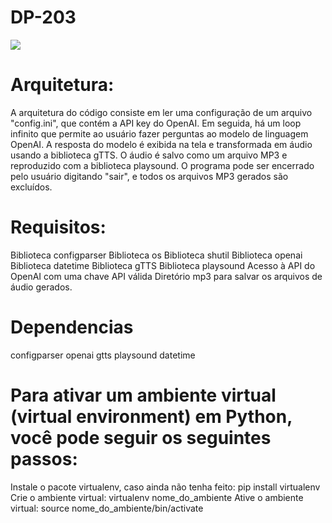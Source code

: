 ﻿# DP-203
![](mp3/screen.png)

# Arquitetura:

A arquitetura do código consiste em ler uma configuração de um arquivo "config.ini", que contém a API key do OpenAI. 
Em seguida, há um loop infinito que permite ao usuário fazer perguntas ao modelo de linguagem OpenAI.
A resposta do modelo é exibida na tela e transformada em áudio usando a biblioteca gTTS. 
O áudio é salvo como um arquivo MP3 e reproduzido com a biblioteca playsound. 
O programa pode ser encerrado pelo usuário digitando "sair", e todos os arquivos MP3 gerados são excluídos.

# Requisitos:

Biblioteca configparser
Biblioteca os
Biblioteca shutil
Biblioteca openai
Biblioteca datetime
Biblioteca gTTS
Biblioteca playsound
Acesso à API do OpenAI com uma chave API válida
Diretório mp3 para salvar os arquivos de áudio gerados.

# Dependencias
configparser
openai
gtts
playsound
datetime

# Para ativar um ambiente virtual (virtual environment) em Python, você pode seguir os seguintes passos:

Instale o pacote virtualenv, caso ainda não tenha feito: pip install virtualenv
Crie o ambiente virtual:  virtualenv nome_do_ambiente
Ative o ambiente virtual: source nome_do_ambiente/bin/activate

